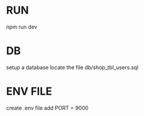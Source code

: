 # **RUN** 
npm run dev

# **DB**
setup a database
locate the file db/shop_tbl_users.sql

# **ENV FILE**
create .env file
add PORT = 9000


